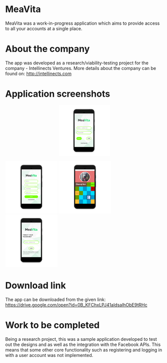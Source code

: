 # MeaVita
MeaVita was a work-in-progress application which aims to provide access to all your accounts at a single place.

# About the company
The app was developed as a research/viability-testing project for the company - Intellinects Ventures. More details about the company can be found on: http://intellinects.com

# Application screenshots
<p align = "center"><img src="screenshots/screenshot_1.png" width = 32%"></img></p>

<img src="screenshots/screenshot_2.png" width="33%"></img> 
<img src="screenshots/screenshot_3.png" width="33%"></img>
<img src="screenshots/screenshot_4.png" width="33%"></img>

# Download link
The app can be downloaded from the given link: https://drive.google.com/open?id=0B_KFChxLPJ41aldsalhObE9tRHc

# Work to be completed
Being a research project, this was a sample application developed to test out the designs and as well as the integration with the Facebook APIs. This means that some other core functionality such as registering and logging in with a user account was not implemented.
